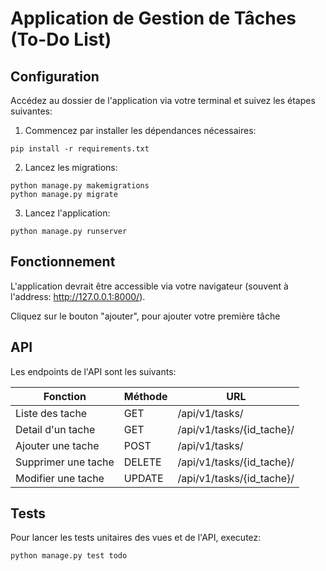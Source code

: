 # Application de Gestion de Tâches (To-Do List)

## Configuration

Accédez au dossier de l'application via votre terminal et suivez les étapes suivantes:
1. Commencez par installer les dépendances nécessaires:
```
pip install -r requirements.txt
```

2. Lancez les migrations:
```
python manage.py makemigrations
python manage.py migrate
```

3. Lancez l'application:
```
python manage.py runserver
```

## Fonctionnement

L'application devrait être accessible via votre navigateur (souvent à l'address: http://127.0.0.1:8000/).

Cliquez sur le bouton "ajouter", pour ajouter votre première tâche

## API
Les endpoints de l'API sont les suivants:

| Fonction              | Méthode       | URL                       |
| -------------         | ------------- | -------------             |
| Liste des tache       | GET           | /api/v1/tasks/            |
| Detail d'un tache     | GET           | /api/v1/tasks/{id_tache}/ |
| Ajouter une tache     | POST          | /api/v1/tasks/            |
| Supprimer une tache   | DELETE        | /api/v1/tasks/{id_tache}/ |
| Modifier une tache    | UPDATE        | /api/v1/tasks/{id_tache}/ |


## Tests
Pour lancer les tests unitaires des vues et de l'API, executez:
```
python manage.py test todo
```